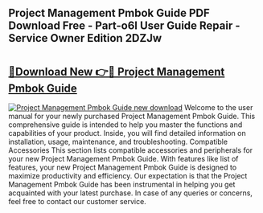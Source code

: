 ## Project Management Pmbok Guide PDF Download Free - Part-o6I User Guide Repair - Service Owner Edition 2DZJw

# <h2><a href="http://bc91945.oget.top/?id=Project+Management+Pmbok+Guide">🔗Download New 👉🔴 Project Management Pmbok Guide</a></h2>

[![Project Management Pmbok Guide new download](https://i.imgur.com/5g1atiW.png)](http://bc91945.oget.top/?id=Project+Management+Pmbok+Guide)
Welcome to the user manual for your newly purchased Project Management Pmbok Guide. This comprehensive guide is intended to help you master the functions and capabilities of your product. Inside, you will find detailed information on installation, usage, maintenance, and troubleshooting. Compatible Accessories This section lists compatible accessories and peripherals for your new Project Management Pmbok Guide. With features like list of features, your new Project Management Pmbok Guide is designed to maximize productivity and efficiency. Our expectation is that the Project Management Pmbok Guide has been instrumental in helping you get acquainted with your latest purchase. In case of any queries or concerns, feel free to contact our customer service.
